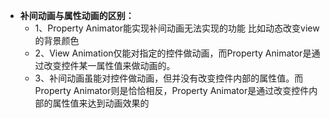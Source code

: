 - **补间动画与属性动画的区别：**
	- 1、Property Animator能实现补间动画无法实现的功能 比如动态改变view的背景颜色
	- 2、View Animation仅能对指定的控件做动画，而Property Animator是通过改变控件某一属性值来做动画的。
	- 3、补间动画虽能对控件做动画，但并没有改变控件内部的属性值。而Property Animator则是恰恰相反，Property Animator是通过改变控件内部的属性值来达到动画效果的
